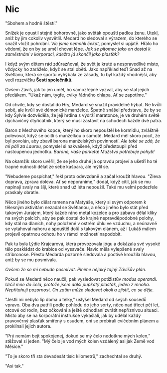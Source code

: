 # Nic

"Sbohem a hodně štěstí."

Snížek je opustil stejně bohorovně, jako světák opouští padlou ženu. Utekl, aniž by jim cokoliv vysvětlil. Medard ho sledoval s výrazem, do kterého se snažil vložit pohrdání. *Víc jsme nemohli čekat,* pomyslel si upjatě. Hřálo ho vědomí, že on by se uměl chovat lépe. *Jak se pitomec jako on dostal k zaměstnání v korporaci, kdežto já skončil jako plasťák?*

I když svým dětem rád zdůrazňoval, že svět je kruté a nespravedlivé místo, vždycky ho zaráželo, když se stal obětí. Jako například teď! Snad až na Světlanu, která se sportu vyhýbala ze zásady, tu byl každý vhodnější, aby vedl rozcvičku **Šesti společníků**.

Ovšem Záviš, jak to jen uměl, ho samozřejmě vyzval, aby se stal jejich předákem. "Ukaž nám, tygře, cviky řádného chlapa. Ať se zapotíme."

Od chvíle, kdy se dostal do Hry, Medard se snažil pravidelně hýbat. Ne kvůli sobě, ale kvůli své démonické manželce. Špatně snášel představu, že by se kdy Sylvie dozvěděla, že její hrdina s výdrží maratonce, je ve druhém světě dýchavičný čtyřicátník, který se musí zastavit na schodech každé dvě patra.

Baron z Mechového kopce, který ho skoro nepouštěl ke kormidlu, zvláštně polevoval, když se ocitli s manželkou o samotě. Medard měl skoro pocit, že byl povolán, aby zbavil barona manželských povinností. *Ale také se zdá, že mi pálí za Laurou,* pomyslel si nakvašeně, když předstoupil před nastoupenou jednotku. *Barone, vaše parketa! Mužstvo potřebuje pohyb!*

Na okamžik skoro uvěřil, že se jeho druhé já opravdu projeví a ušetří ho té trapné nutnosti dělat ze sebe kašpara, ale mýlil se.

"Nebudeme pospíchat," řekl proto odevzdaně a začal kroužit hlavou. "Zleva doprava, zprava doleva. Ať se neporaníme," dodal, když cítil, jak se mu napínají svaly na šíji, které snad už léta nepoužil. Také mu velmi podezřele praskaly obratle.

Něco jiného bylo dělat ramena na Matyáše, který si svým odporem k tělesným aktivitám nezadal se Světlanou, a něco jiného bylo stát před takovým Jurajem, který každé ráno metal kozelce a pro zábavu dělal kliky na svých palcích, aby se pak dostal do krajně nepravděpodobné polohy, kdy stál na dlaních, nohy položené v ostrém úhlu ve vzduchu, a neúnavně se vytahoval nahoru a spouštěl dolů s takovým elánem, až i Lukáš málem projevil opatrnou ochotu ho v rámci možností napodobit.

Pak tu byla Lýdie Krajcarová, která provozovala jógu a dokázala své vysoké tělo poskládat do krabice od vysavače. Navíc měla vylepšené svaly stříbronose. Přesto Medarda pozorně sledovala a poctivě kroužila hlavou, aniž by se mu posmívala.

*Ovšem že se mi nebude posmívat. Plníme nějaký tajný Závišův plán.*

Pokud se Medard něco naučil, pak vysledovat potížistův *modus operandi*. *Určil mne do čela, protože jsem další pupkatý plasťák, jeden z mnoha. Nepřitahuji pozornost. On zatím může sledovat okolí a zjistit, co se děje.*

"Jestli mi nebylo líp doma u telky," uslyšel Medard od svých sousedů vpravo. Oba dva patřili podle pohledu do jeho sorty, něco nad třicet pět let, otcové od rodin, bez očkování a ještě odhodlaní zvrátit nepříznivou situaci. Místo aby se na korporátní instrukce vykašlali, jak by udělal každý pravověrný plasťák smířený s osudem, oni se probírali cvičebním plánem a proklínali jejich autora.

"Prý nemám bejt spokojenej, dokud se mý čelo nedotkne mých kolen," stěžoval si jeden. "Mý čelo je vod mých kolen vzdálený asi jak Země vod Měsíce."

"To je skoro tři sta devadesát tisíc kilometrů," zachechtal se druhý.

"Asi tak."
 



